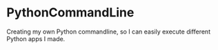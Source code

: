 # PythonCommandLine

Creating my own Python commandline, so I can easily execute different Python apps I made.
